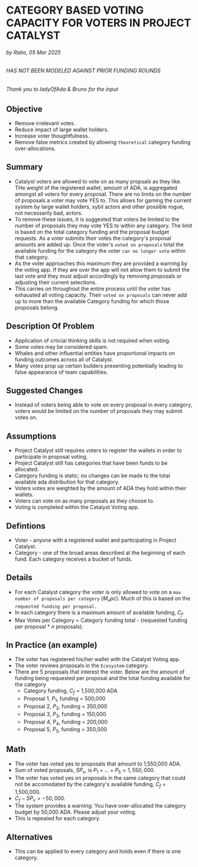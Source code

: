# CATEGORY BASED VOTING CAPACITY FOR VOTERS IN PROJECT CATALYST
###### by Ratio, 05 Mar 2025
###### HAS NOT BEEN MODELED AGAINST PRIOR FUNDING ROUNDS
###### Thank you to ladyOfAda & Bruno for the input

## Objective
- Remove irrelevant votes.
- Reduce impact of large wallet holders.
- Increase voter thoughtfulness.
- Remove false metrics created by allowing `theoretical` category funding over-allocations.

## Summary
- Catalyst voters are allowed to vote on as many propsals as they like. THe weight of the registered wallet, amount of ADA, is aggregated amongst all voters for every proposal. There are no limits on the number of proposals a voter may vote YES to. This allows for gaming the current system by large wallet holders, sybil actors and other possible rogue, not necessarily bad, actors.
- To remove these issues, it is suggested that voters be limited to the number of proposals they may vote YES to within any category. The limit is based on the total category funding and the proposal budget requests. As a voter submits their votes the category's proposal amounts are added up. Once the voter's `voted on proposals` total the available funding for the category the voter `can no longer vote` within that category.
- As the voter approaches this maximum they are provided a warning by the voting app. If they are over the app will not allow them to submit the last vote and they must adjust accordingly by removing proposals or adjusting their current selections.
- This carries on throughout the entire process until the voter has exhausted all voting capacity. Their `voted on proposals` can never add up to more than the available Category funding for which those proposals belong.

## Description Of Problem
- Application of crticial thinking skills is not required when voting.
- Some votes may be considered spam.
- Whales and other influential entities have proportional impacts on funding outcomes across all of Catalyst.
- Many votes prop up certain builders presenting potentially leading to false appearance of team capabilities.

## Suggested Changes
- Instead of voters being able to vote on every proposal in every category, voters would be limited on the number of proposals they may submit votes on.

## Assumptions
- Project Catalyst still requires voters to register the wallets in order to participate in proposal voting.
- Project Catalyst still has categories that have been funds to be allocated.
- Category funding is static; no changes can be made to the total available ada distribution for that category.
- Voters votes are weighted by the amount of ADA they hold within their wallets.
- Voters can vote on as many proposals as they choose to.
- Voting is completed within the Catalyst Voting app.

## Defintions
- Voter - anyone with a registered wallet and participating in Project Catalyst.
- Category - one of the broad areas described at the beginning of each fund. Each category receives a bucket of funds.

## Details
- For each Catalyst category the voter is only allowed to vote on a `max number of proposals per category` ($M_vpc$). Much of this is based on the `requested funding per proposal.`
- In each category there is a maximum amount of available funding, $C_f$.
- Max Votes per Category = Category funding total - (requested funding per proposal * $n$ proposals).

## In Practice (an example)
- The voter has registered his/her wallet with the Catalyst Voting app.
- The voter reviews proposals in the `Ecosystem` category.
- There are 5 proposals that interest the voter. Below are the amount of funding being requested per proposal and the total funding available for the category
  - Category funding, $C_f$ = 1,500,000 ADA
  - Proposal 1, $P_1$, funding = 500,000
  - Proposal 2, $P_2$, funding = 350,000
  - Proposal 3, $P_3$, funding = 150,000
  - Proposal 4, $P_4$, funding = 200,000
  - Proposal 5, $P_5$, funding = 350,000

## Math
- The voter has voted yes to proposals that amount to 1,550,000 ADA.
- Sum of voted proposals, $SP_v$, is $P_1+...+P_5 = 1,550,000$.
- The voter has voted yes on proposals in the same category that could not be accomodated by the category's available funding, $C_f$ = 1,500,000.
- $C_f - SP_v = -50,000$.
- The system provides a warning: You have over-allocated the category budget by 50,000 ADA. Please adjust your voting.
- This is repeated for each category.

## Alternatives
- This can be applied to every category and holds even if there is one category.
